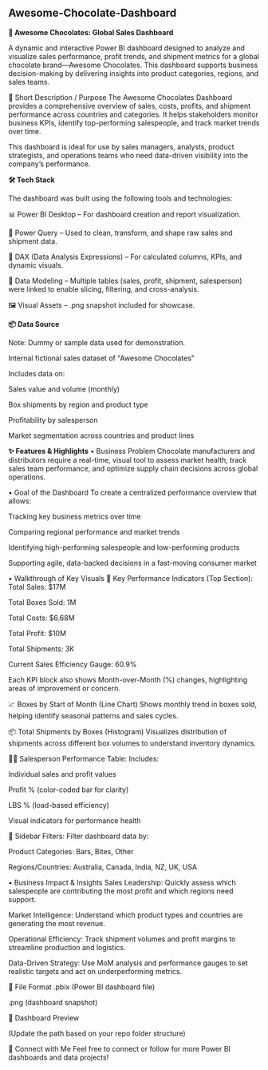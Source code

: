 **Awesome-Chocolate-Dashboard**
---

**🍫 Awesome Chocolates: Global Sales Dashboard**

A dynamic and interactive Power BI dashboard designed to analyze and visualize sales performance, profit trends, and shipment metrics for a global chocolate brand—Awesome Chocolates. This dashboard supports business decision-making by delivering insights into product categories, regions, and sales teams.

📝 Short Description / Purpose
The Awesome Chocolates Dashboard provides a comprehensive overview of sales, costs, profits, and shipment performance across countries and categories. It helps stakeholders monitor business KPIs, identify top-performing salespeople, and track market trends over time.

This dashboard is ideal for use by sales managers, analysts, product strategists, and operations teams who need data-driven visibility into the company’s performance.

**🛠️ Tech Stack**

The dashboard was built using the following tools and technologies:

📊 Power BI Desktop – For dashboard creation and report visualization.

📂 Power Query – Used to clean, transform, and shape raw sales and shipment data.

🧠 DAX (Data Analysis Expressions) – For calculated columns, KPIs, and dynamic visuals.

📁 Data Modeling – Multiple tables (sales, profit, shipment, salesperson) were linked to enable slicing, filtering, and cross-analysis.

🖼️ Visual Assets – .png snapshot included for showcase.

**📦 Data Source**

Note: Dummy or sample data used for demonstration.

Internal fictional sales dataset of "Awesome Chocolates"

Includes data on:

Sales value and volume (monthly)

Box shipments by region and product type

Profitability by salesperson

Market segmentation across countries and product lines

**✨ Features & Highlights**
• Business Problem
Chocolate manufacturers and distributors require a real-time, visual tool to assess market health, track sales team performance, and optimize supply chain decisions across global operations.

• Goal of the Dashboard
To create a centralized performance overview that allows:

Tracking key business metrics over time

Comparing regional performance and market trends

Identifying high-performing salespeople and low-performing products

Supporting agile, data-backed decisions in a fast-moving consumer market

• Walkthrough of Key Visuals
🔹 Key Performance Indicators (Top Section):
Total Sales: $17M

Total Boxes Sold: 1M

Total Costs: $6.68M

Total Profit: $10M

Total Shipments: 3K

Current Sales Efficiency Gauge: 60.9%

Each KPI block also shows Month-over-Month (%) changes, highlighting areas of improvement or concern.

📈 Boxes by Start of Month (Line Chart)
Shows monthly trend in boxes sold, helping identify seasonal patterns and sales cycles.

📦 Total Shipments by Boxes (Histogram)
Visualizes distribution of shipments across different box volumes to understand inventory dynamics.

🧑‍💼 Salesperson Performance Table:
Includes:

Individual sales and profit values

Profit % (color-coded bar for clarity)

LBS % (load-based efficiency)

Visual indicators for performance health

📂 Sidebar Filters:
Filter dashboard data by:

Product Categories: Bars, Bites, Other

Regions/Countries: Australia, Canada, India, NZ, UK, USA

• Business Impact & Insights
Sales Leadership: Quickly assess which salespeople are contributing the most profit and which regions need support.

Market Intelligence: Understand which product types and countries are generating the most revenue.

Operational Efficiency: Track shipment volumes and profit margins to streamline production and logistics.

Data-Driven Strategy: Use MoM analysis and performance gauges to set realistic targets and act on underperforming metrics.

📁 File Format
.pbix (Power BI dashboard file)

.png (dashboard snapshot)

📸 Dashboard Preview

(Update the path based on your repo folder structure)

🔗 Connect with Me
Feel free to connect or follow for more Power BI dashboards and data projects!

